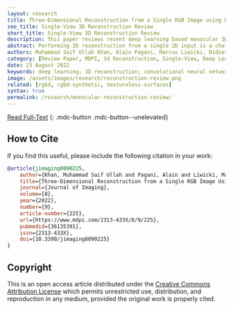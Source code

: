 ```yaml
---
layout: research
title: Three-Dimensional Reconstruction from a Single RGB Image using Deep Learning&#58; A Review
seo_title: Single-View 3D Reconstruction Review
short_title: Single-View 3D Reconstruction Review
description: This paper reviews recent deep learning based monocular 3D reconstruction methods for textured and texture-less surfaces.
abstract: Performing 3D reconstruction from a single 2D input is a challenging problem that is trending in literature. Until recently, it was an ill-posed optimization problem, but with the advent of learning-based methods, the performance of 3D reconstruction has also significantly improved. Infinitely many different 3D objects can be projected onto the same 2D plane, which makes the reconstruction task very difficult. It is even more difficult for objects with complex deformations or no textures. This paper serves as a review of recent literature on 3D reconstruction from a single view, with a focus on deep learning methods from 2018 to 2021. Due to the lack of standard datasets or 3D shape representation methods, it is hard to compare all reviewed methods directly. However, this paper reviews different approaches for reconstructing 3D shapes as depth maps, surface normals, point clouds, and meshes; along with various loss functions and metrics used to train and evaluate these methods.
authors: Muhammad Saif Ullah Khan, Alain Pagani, Marcus Liwicki, Didier Stricker, Muhammad Zeshan Afzal
category: [Review Paper, MDPI, 3d Reconstruction, Single-View, Deep Learning]
date: 23 August 2022
keywords: deep learning; 3D reconstruction; convolutional neural networks; textureless surfaces
image: /assets/images/research/reconstruction-review.png
related: [rgbd, rgbd-synthetic, textureless-surfaces]
syntax: true
permalink: /research/monocular-reconstruction-review/
---
```


[Read Full-Text](https://www.mdpi.com/2313-433X/8/9/225)
{: .mdc-button .mdc-button--unelevated}

## How to Cite

If you find this useful, please include the following citation in your work:

```bibtex
@article{jimaging8090225,
    author={Khan, Muhammad Saif Ullah and Pagani, Alain and Liwicki, Marcus and Stricker, Didier and Afzal, Muhammad Zeshan},
    title={Three-Dimensional Reconstruction from a Single RGB Image Using Deep Learning: A Review},
    journal={Journal of Imaging},
    volume={8},
    year={2022},
    number={9},
    article-number={225},
    url={https://www.mdpi.com/2313-433X/8/9/225},
    pubmedid={36135391},
    issn={2313-433X},
    doi={10.3390/jimaging8090225}
}
```

## Copyright

This is an open access article distributed under the [Creative Commons Attribution License](https://creativecommons.org/licenses/by/4.0/) which permits unrestricted use, distribution, and reproduction in any medium, provided the original work is properly cited.